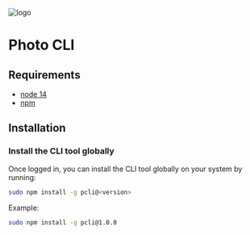 ![logo](https://user-images.githubusercontent.com/14275989/73751192-e1433f00-475e-11ea-853d-50952fb27862.png)

# Photo CLI

## Requirements

- [node 14](https://nodejs.org/en/blog/release/v14.0.0/)
- [npm](https://www.npmjs.com/get-npm)

## Installation

### Install the CLI tool globally

Once logged in, you can install the CLI tool globally on your system by running:

```bash
sudo npm install -g pcli@<version>
```

Example:

```bash
sudo npm install -g pcli@1.0.0
```
